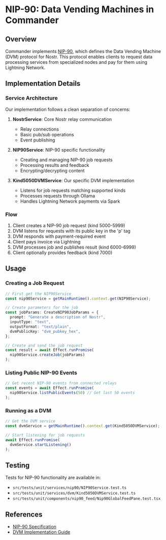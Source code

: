 # NIP-90: Data Vending Machines in Commander

## Overview

Commander implements [NIP-90](https://github.com/nostr-protocol/nips/blob/master/90.md), which defines the Data Vending Machine (DVM) protocol for Nostr. This protocol enables clients to request data processing services from specialized nodes and pay for them using Lightning Network.

## Implementation Details

### Service Architecture

Our implementation follows a clean separation of concerns:

1. **NostrService**: Core Nostr relay communication
   - Relay connections
   - Basic pub/sub operations
   - Event publishing

2. **NIP90Service**: NIP-90 specific functionality
   - Creating and managing NIP-90 job requests
   - Processing results and feedback
   - Encrypting/decrypting content

3. **Kind5050DVMService**: Our specific DVM implementation
   - Listens for job requests matching supported kinds
   - Processes requests through Ollama
   - Handles Lightning Network payments via Spark

### Flow

1. Client creates a NIP-90 job request (kind 5000-5999)
2. DVM listens for requests with its public key in the 'p' tag
3. DVM responds with payment-required event
4. Client pays invoice via Lightning
5. DVM processes job and publishes result (kind 6000-6999)
6. Client optionally provides feedback (kind 7000)

## Usage

### Creating a Job Request

```typescript
// First get the NIP90Service
const nip90Service = getMainRuntime().context.get(NIP90Service);

// Create parameters for the job
const jobParams: CreateNIP90JobParams = {
  prompt: "Generate a description of Nostr",
  inputType: "text",
  outputFormat: "text/plain", 
  dvmPublicKey: "dvm_pubkey_hex",
};

// Create and send the job request
const result = await Effect.runPromise(
  nip90Service.createJob(jobParams)
);
```

### Listing Public NIP-90 Events

```typescript
// Get recent NIP-90 events from connected relays
const events = await Effect.runPromise(
  nip90Service.listPublicEvents(50) // Get last 50 events
);
```

### Running as a DVM

```typescript
// Get the DVM service
const dvmService = getMainRuntime().context.get(Kind5050DVMService);

// Start listening for job requests
await Effect.runPromise(
  dvmService.startListening()
);
```

## Testing

Tests for NIP-90 functionality are available in:
- `src/tests/unit/services/nip90/NIP90Service.test.ts`
- `src/tests/unit/services/dvm/Kind5050DVMService.test.ts`
- `src/tests/unit/components/nip90_feed/Nip90GlobalFeedPane.test.tsx`

## References

- [NIP-90 Specification](https://github.com/nostr-protocol/nips/blob/master/90.md)
- [DVM Implementation Guide](https://github.com/nostr-protocol/nips/blob/master/90.md#dvm-implementation-guide)